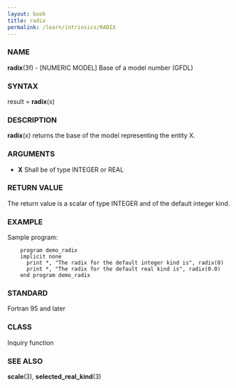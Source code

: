 ```yaml
---
layout: book
title: radix
permalink: /learn/intrinsics/RADIX
---
```

### NAME

**radix**(3f) - \[NUMERIC MODEL\] Base of a model number
(GFDL)

### SYNTAX

result = **radix**(x)

### DESCRIPTION

**radix**(x) returns the base of the model representing the entity X.

### ARGUMENTS

  - **X**
    Shall be of type INTEGER or REAL

### RETURN VALUE

The return value is a scalar of type INTEGER and of the default integer
kind.

### EXAMPLE

Sample program:

```
    program demo_radix
    implicit none
      print *, "The radix for the default integer kind is", radix(0)
      print *, "The radix for the default real kind is", radix(0.0)
    end program demo_radix
```

### STANDARD

Fortran 95 and later

### CLASS

Inquiry function

### SEE ALSO

**scale**(3), **selected\_real\_kind**(3)
